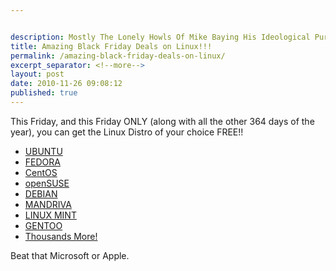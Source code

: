 ```yaml
---


description: Mostly The Lonely Howls Of Mike Baying His Ideological Purity At The Moon
title: Amazing Black Friday Deals on Linux!!!
permalink: /amazing-black-friday-deals-on-linux/
excerpt_separator: <!--more-->
layout: post
date: 2010-11-26 09:08:12
published: true
---
```



This Friday, and this Friday ONLY (along with all the other 364 days of the year), you can get the Linux Distro of your choice FREE!!

- [UBUNTU](http://www.ubuntu.com)
- [FEDORA](http://fedoraproject.org/)
- [CentOS](http://www.centos.org/)
- [openSUSE](http://www.opensuse.org/)
- [DEBIAN](http://www.debian.org/)
- [MANDRIVA](http://www.mandriva.com/)
- [LINUX MINT](http://linuxmint.com/)
- [GENTOO](http://www.gentoo.org/)
- [Thousands More!](http://distrowatch.com/)

Beat that Microsoft or Apple.
